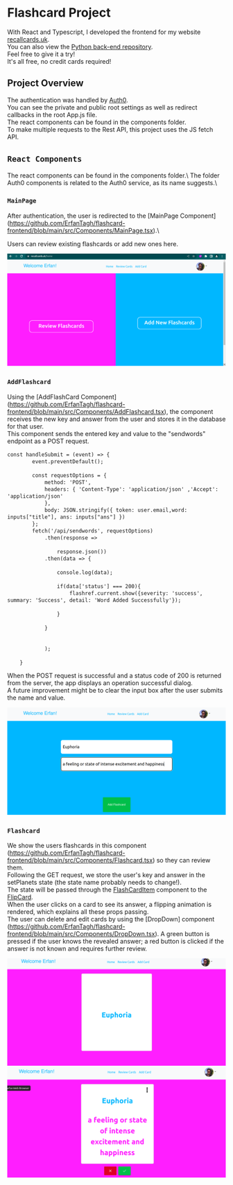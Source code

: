 # Flashcard Project 

With React and Typescript, I developed the frontend for my website [recallcards.uk](https://recallcards.uk/).\
You can also view the [Python back-end repository](https://github.com/ErfanTagh/flashcard-backend).\
Feel free to give it a try!\
It's all free, no credit cards required! 

## Project Overview 

The authentication was handled by [Auth0](https://auth0.com).\
You can see the private and public root settings as well as redirect callbacks in the root App.js file.\
The react components can be found in the components folder.\
To make multiple requests to the Rest API, this project uses the JS fetch API. 

## `React Components`

The react components can be found in the components folder.\ 
The folder Auth0 components is related to the Auth0 service, as its name suggests.\
### `MainPage`

After authentication, the user is redirected to the [MainPage Component] (https://github.com/ErfanTagh/flashcard-frontend/blob/main/src/Components/MainPage.tsx).\

Users can review existing flashcards or add new ones here.

![MainPage](flash1.png)


### `AddFlashcard` 

Using the [AddFlashCard Component] (https://github.com/ErfanTagh/flashcard-frontend/blob/main/src/Components/AddFlashcard.tsx), the component receives the new key and answer from the user and stores it in the database for that user.\
This component sends the entered key and value to the "sendwords" endpoint as a POST request.

```
const handleSubmit = (event) => {
        event.preventDefault();

        const requestOptions = {
            method: 'POST',
            headers: { 'Content-Type': 'application/json' ,'Accept': 'application/json'
            },
            body: JSON.stringify({ token: user.email,word: inputs["title"], ans: inputs["ans"] })
        };
        fetch('/api/sendwords', requestOptions)
            .then(response =>

                response.json())
            .then(data => {

                console.log(data);

                if(data['status'] === 200){
                    flashref.current.show({severity: 'success', summary: 'Success', detail: 'Word Added Successfully'});
                   
                }

            }


            );

    }

```

When the POST request is successful and a status code of 200 is returned from the server, the app displays an operation successful dialog.\
A future improvement might be to clear the input box after the user submits the name and value.

![AddFlashcard](flash3.png)


### `Flashcard`

We show the users flashcards in this component (https://github.com/ErfanTagh/flashcard-frontend/blob/main/src/Components/Flashcard.tsx) so they can review them.\
Following the GET request, we store the user's key and answer in the setPlanets state (the state name probably needs to change!).\
The state will be passed through the [FlashCardItem](https://github.com/ErfanTagh/flashcard-frontend/blob/main/src/Components/FlashCardItem.tsx) component to the [FlipCard](https://github.com/ErfanTagh/flashcard-frontend/blob/main/src/Components/FLipCard.tsx).\
When the user clicks on a card to see its answer, a flipping animation is rendered, which explains all these props passing.\
The user can delete and edit cards by using the [DropDown] component (https://github.com/ErfanTagh/flashcard-frontend/blob/main/src/Components/DropDown.tsx). A green button is pressed if the user knows the revealed answer; a red button is clicked if the answer is not known and requires further review.

![AddFlashcard-1](flash4.png)
![AddFlashcard-2](flash5.png)



